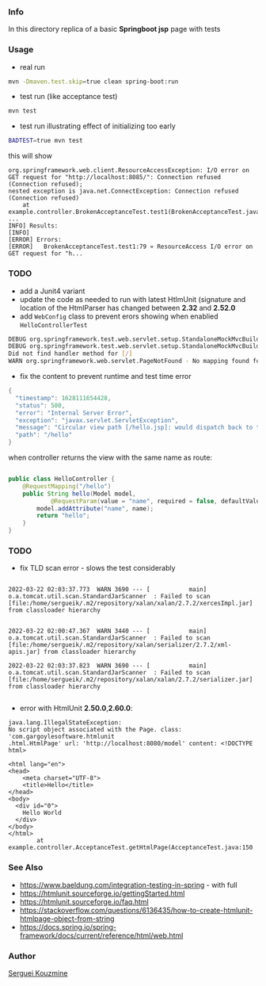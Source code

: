 ﻿### Info

In this directory replica of a basic __Springboot jsp__ page with tests

### Usage
* real run
```sh
mvn -Dmaven.test.skip=true clean spring-boot:run
```
* test run (like acceptance test)
```sh
mvn test
```
* test run illustrating effect of initializing too early
```sh
BADTEST=true mvn test
```

this will show
```text
org.springframework.web.client.ResourceAccessException: I/O error on GET request for "http://localhost:8085/": Connection refused (Connection refused);
nested exception is java.net.ConnectException: Connection refused (Connection refused)
	at example.controller.BrokenAcceptanceTest.test1(BrokenAcceptanceTest.java:79)
...
INFO] Results:
[INFO]
[ERROR] Errors:
[ERROR]   BrokenAcceptanceTest.test1:79 » ResourceAccess I/O error on GET request for "h...
```

### TODO
* add a Junit4 variant
* update the code as needed to run with  latest HtlmUnit (signature  and location of the HtmlParser has changed between __2.32__ and __2.52.0__
* add `WebConfig` class
to prevent erors showing when enablied `HelloControllerTest`
```sh
DEBUG org.springframework.test.web.servlet.setup.StandaloneMockMvcBuilder$StaticRequestMappingHandlerMapping - Looking up handler method for path /
DEBUG org.springframework.test.web.servlet.setup.StandaloneMockMvcBuilder$StaticRequestMappingHandlerMapping -
Did not find handler method for [/]
WARN org.springframework.web.servlet.PageNotFound - No mapping found for HTTP request with URI [/] in DispatcherServlet with name ''
```
* fix the content to prevent runtime and test time error
```java
{
  "timestamp": 1628111654428,
  "status": 500,
  "error": "Internal Server Error",
  "exception": "javax.servlet.ServletException",
  "message": "Circular view path [/hello.jsp]: would dispatch back to the current handler URL [/hello.jsp] again. Check your ViewResolver setup! (Hint: This may be the result of an unspecified view, due to default view name generation.)",
  "path": "/hello"
}
```
when controller returns the view with the same name as route:
```java

public class HelloController {
	@RequestMapping("/hello")
	public String hello(Model model,
			@RequestParam(value = "name", required = false, defaultValue = "World") String name) {
		model.addAttribute("name", name);
		return "hello";
	}
}
```
### TODO
* fix TLD scan error - slows the test considerably
```text

2022-03-22 02:03:37.773  WARN 3690 --- [           main] o.a.tomcat.util.scan.StandardJarScanner  : Failed to scan [file:/home/sergueik/.m2/repository/xalan/xalan/2.7.2/xercesImpl.jar] from classloader hierarchy


2022-03-22 02:00:47.367  WARN 3440 --- [           main] o.a.tomcat.util.scan.StandardJarScanner  : Failed to scan [file:/home/sergueik/.m2/repository/xalan/serializer/2.7.2/xml-apis.jar] from classloader hierarchy

2022-03-22 02:03:37.823  WARN 3690 --- [           main] o.a.tomcat.util.scan.StandardJarScanner  : Failed to scan [file:/home/sergueik/.m2/repository/xalan/xalan/2.7.2/serializer.jar] from classloader hierarchy


```
* error with HtmlUnit  __2.50.0__,__2.60.0__:
```text
java.lang.IllegalStateException:
No script object associated with the Page. class: 'com.gargoylesoftware.htmlunit
.html.HtmlPage' url: 'http://localhost:8080/model' content: <!DOCTYPE html>

<html lang="en">
<head>
    <meta charset="UTF-8">
    <title>Hello</title>
</head>
<body>
  <div id="0">
    Hello World
  </div>
</body>
</html>
        at example.controller.AcceptanceTest.getHtmlPage(AcceptanceTest.java:150
```
### See Also

  * https://www.baeldung.com/integration-testing-in-spring -  with full
  * https://htmlunit.sourceforge.io/gettingStarted.html
  * https://htmlunit.sourceforge.io/faq.html
  * https://stackoverflow.com/questions/6136435/how-to-create-htmlunit-htmlpage-object-from-string
  * https://docs.spring.io/spring-framework/docs/current/reference/html/web.html

### Author
[Serguei Kouzmine](kouzmine_serguei@yahoo.com)
